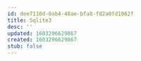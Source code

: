 ```yaml
---
id: dee7110d-0ab4-48ae-bfa8-fd2a0fd1062f
title: Sqlite3
desc: ''
updated: 1603296629867
created: 1603296629867
stub: false
---
```


